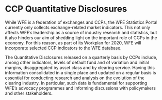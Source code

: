 # CCP Quantitative Disclosures

While WFE is a federation of exchanges and CCPs, the WFE Statistics Portal currently only collects exchange-related market indicators. This not only affects WFE’s leadership as a source of industry research and statistics, but it also hinders our aim of shedding light on the important role of CCPs in the economy. For this reason, as part of its Workplan for 2020, WFE will incorporate selected CCP indicators to the WFE database.

The Quantitative Disclosures released on a quarterly basis by CCPs include, among other indicators, levels of default fund and of variation and initial margins, disaggregated by asset class and by clearing service. Having this information consolidated in a single place and updated on a regular basis is essential for conducting research and analysis on the evolution of the clearing industry. In particular, such data is fundamental for supporting WFE’s advocacy programmes and informing discussions with policymakers and other stakeholders.
